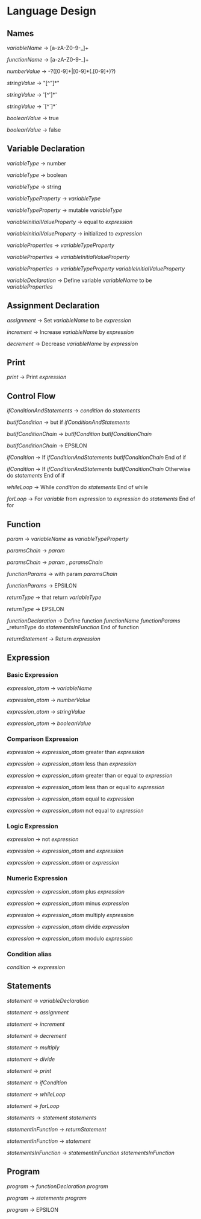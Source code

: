 # Language Design

## Names

_variableName_ -> [a-zA-Z0-9-_]+

_functionName_ -> [a-zA-Z0-9-_]+

_numberValue_ -> -?([0-9]+|[0-9]*(.[0-9]+)?)

_stringValue_ -> "[^"]*"

_stringValue_ -> '[^']*'

_stringValue_ -> \`[^\`]*\`

_booleanValue_ -> true

_booleanValue_ -> false

## Variable Declaration

_variableType_ -> number

_variableType_ -> boolean

_variableType_ -> string

_variableTypeProperty_ -> _variableType_

_variableTypeProperty_ -> mutable _variableType_

_variableInitialValueProperty_ -> equal to _expression_

_variableInitialValueProperty_ -> initialized to _expression_

_variableProperties_ -> _variableTypeProperty_

_variableProperties_ -> _variableInitialValueProperty_

_variableProperties_ -> _variableTypeProperty_ _variableInitialValueProperty_

_variableDeclaration_ -> Define variable _variableName_ to be _variableProperties_

## Assignment Declaration

_assignment_ -> Set _variableName_ to be _expression_

_increment_ -> Increase _variableName_ by _expression_

_decrement_ -> Decrease _variableName_ by _expression_

## Print

_print_ -> Print _expression_

## Control Flow

_ifConditionAndStatements_ -> _condition_ do _statements_

_butIfCondition_ -> but if _ifConditionAndStatements_

_butIfConditionChain_ -> _butIfCondition_ _butIfConditionChain_

_butIfConditionChain_ -> EPSILON

_ifCondition_ -> If _ifConditionAndStatements_ _butIfConditionChain_ End of if

_ifCondition_ -> If _ifConditionAndStatements_ _butIfConditionChain_ Otherwise do _statements_ End of if

_whileLoop_ -> While _condition_ do _statements_ End of while

_forLoop_ -> For _variable_ from _expression_ to _expression_ do _statements_ End of for

## Function

_param_ -> _variableName_ as _variableTypeProperty_

_paramsChain_ -> _param_

_paramsChain_ -> _param_ , _paramsChain_

_functionParams_ -> with param _paramsChain_

_functionParams_ -> EPSILON

_returnType_ -> that return _variableType_

_returnType_ -> EPSILON

_functionDeclaration_ -> Define function _functionName_ _functionParams_ _returnType do _statementsInFunction_ End of function

_returnStatement_ -> Return _expression_

## Expression

### Basic Expression

_expression_atom_ -> _variableName_

_expression_atom_ -> _numberValue_

_expression_atom_ -> _stringValue_

_expression_atom_ -> _booleanValue_

### Comparison Expression

_expression_ -> _expression_atom_ greater than _expression_

_expression_ -> _expression_atom_ less than _expression_

_expression_ -> _expression_atom_ greater than or equal to _expression_

_expression_ -> _expression_atom_ less than or equal to _expression_

_expression_ -> _expression_atom_ equal to _expression_

_expression_ -> _expression_atom_ not equal to _expression_

### Logic Expression

_expression_ -> not _expression_

_expression_ -> _expression_atom_ and _expression_

_expression_ -> _expression_atom_ or _expression_

### Numeric Expression

_expression_ -> _expression_atom_ plus _expression_

_expression_ -> _expression_atom_ minus _expression_

_expression_ -> _expression_atom_ multiply _expression_

_expression_ -> _expression_atom_ divide _expression_

_expression_ -> _expression_atom_ modulo _expression_

### Condition alias

_condition_ -> _expression_

## Statements

_statement_ -> _variableDeclaration_

_statement_ -> _assignment_

_statement_ -> _increment_

_statement_ -> _decrement_

_statement_ -> _multiply_

_statement_ -> _divide_

_statement_ -> _print_

_statement_ -> _ifCondition_

_statement_ -> _whileLoop_

_statement_ -> _forLoop_

_statements_ -> _statement_ _statements_

_statementInFunction_ -> _returnStatement_

_statementInFunction_ -> _statement_

_statementsInFunction_ -> _statementInFunction_ _statementsInFunction_

## Program

_program_ -> _functionDeclaration_ _program_

_program_ -> _statements_ _program_

_program_ -> EPSILON
